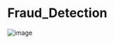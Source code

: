 ﻿# Fraud_Detection
![image](https://github.com/yasmine-mt/Fraud_Detection/assets/133911084/1c11442e-8627-408e-832c-f2fd3e8e4bbc)
